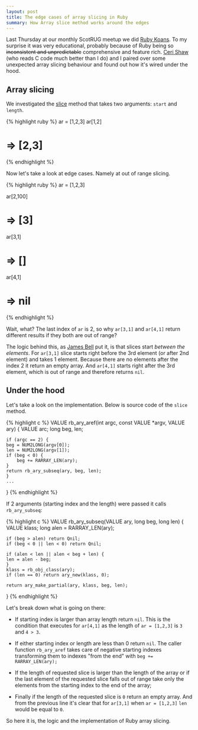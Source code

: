 ```yaml
---
layout: post
title: The edge cases of array slicing in Ruby
summary: How Array slice method works around the edges
---
```


Last Thursday at our monthly ScotRUG meetup we did [Ruby Koans](http://rubykoans.com). To my surprise it was very educational, probably because of Ruby being so <del>inconsistent and unpredictable</del> comprehensive and feature rich. [Ceri Shaw](https://twitter.com/CeriShaw) (who reads C code much better than I do) and I paired over some unexpected array slicing behaviour and found out how it's wired under the hood.

## Array slicing

We investigated the [slice](http://ruby-doc.org//core-2.2.0/Array.html#method-i-slice) method that takes two arguments: `start` and `length`.

{% highlight ruby %}
ar = [1,2,3]
ar[1,2]
# => [2,3]
{% endhighlight %}

Now let's take a look at edge cases. Namely at out of range slicing.

{% highlight ruby %}
ar = [1,2,3]

ar[2,100]
# => [3]

ar[3,1]
# => []

ar[4,1]
# => nil
{% endhighlight %}

Wait, what? The last index of `ar` is 2, so why `ar[3,1]` and `ar[4,1]` return different results if they both are out of range?

The logic behind this, as [James Bell](https://twitter.com/sarcainian) put it, is that slices start *between the elements*. For `ar[3,1]` slice starts right before the 3rd element (or after 2nd element) and takes 1 element. Because there are no elements after the index 2 it return an empty array. And `ar[4,1]` starts right after the 3rd element, which is out of range and therefore returns `nil`.

## Under the hood

Let's take a look on the implementation. Below is source code of the `slice` method.

{% highlight c %}
VALUE
rb_ary_aref(int argc, const VALUE *argv, VALUE ary)
{
    VALUE arc;
    long beg, len;

    if (argc == 2) {
	beg = NUM2LONG(argv[0]);
	len = NUM2LONG(argv[1]);
	if (beg < 0) {
	    beg += RARRAY_LEN(ary);
	}
	return rb_ary_subseq(ary, beg, len);
    }
    ...
}
{% endhighlight %}

If 2 arguments (starting index and the length) were passed it calls `rb_ary_subseq`:

{% highlight c %}
VALUE
rb_ary_subseq(VALUE ary, long beg, long len)
{
    VALUE klass;
    long alen = RARRAY_LEN(ary);

    if (beg > alen) return Qnil;
    if (beg < 0 || len < 0) return Qnil;

    if (alen < len || alen < beg + len) {
	len = alen - beg;
    }
    klass = rb_obj_class(ary);
    if (len == 0) return ary_new(klass, 0);

    return ary_make_partial(ary, klass, beg, len);
}
{% endhighlight %}

Let's break down what is going on there:

- If starting index is larger than array length return `nil`. This is the condition that executes for `ar[4,1]` as the length of `ar = [1,2,3]` is `3` and `4 > 3`.

- If either starting index or length are less than 0 return `nil`. The caller function `rb_ary_aref` takes care of negative starting indexes transforming them to indexes "from the end" with `beg += RARRAY_LEN(ary);`

- If the length of requested slice is larger than the length of the array or if the last element of the requested slice falls out of range take only the elements from the starting index to the end of the array;

- Finally if the length of the requested slice is `0` return an empty array. And from the previous line it's clear that for `ar[3,1]` when `ar = [1,2,3]` `len` would be equal to `0`.

So here it is, the logic and the implementation of Ruby array slicing.
